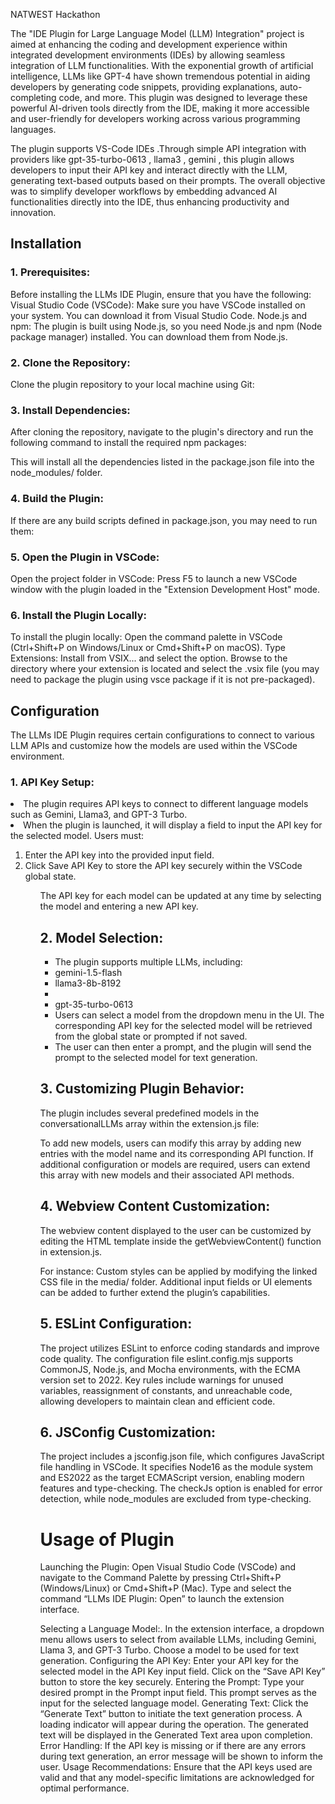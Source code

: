 NATWEST Hackathon
		

The "IDE Plugin for Large Language Model (LLM) Integration" project is aimed at enhancing the coding and development experience within integrated development environments (IDEs) by allowing seamless integration of LLM functionalities. With the exponential growth of artificial intelligence, LLMs like GPT-4 have shown tremendous potential in aiding developers by generating code snippets, providing explanations, auto-completing code, and more. This plugin was designed to leverage these powerful AI-driven tools directly from the IDE, making it more accessible and user-friendly for developers working across various programming languages.

The plugin supports VS-Code IDEs .Through simple API integration with providers like gpt-35-turbo-0613 , llama3 , gemini , this plugin allows developers to input their API key and interact directly with the LLM, generating text-based outputs based on their prompts. The overall objective was to simplify developer workflows by embedding advanced AI functionalities directly into the IDE, thus enhancing productivity and innovation. 



<h2>Installation</h2> 
<h3>1. Prerequisites:</h3>
Before installing the LLMs IDE Plugin, ensure that you have the following:
Visual Studio Code (VSCode): Make sure you have VSCode installed on your system. You can download it from Visual Studio Code.
Node.js and npm: The plugin is built using Node.js, so you need Node.js and npm (Node package manager) installed. You can download them from Node.js.

<h3>2. Clone the Repository:</h3>
Clone the plugin repository to your local machine using Git:

<h3>3. Install Dependencies:</h3>
After cloning the repository, navigate to the plugin's directory and run the following command to install the required npm packages:



This will install all the dependencies listed in the package.json file into the node_modules/ folder.

<h3>4. Build the Plugin:</h3>
If there are any build scripts defined in package.json, you may need to run them:




<h3>5. Open the Plugin in VSCode:</h3>
Open the project folder in VSCode:
Press F5 to launch a new VSCode window with the plugin loaded in the "Extension Development Host" mode.

<h3>6. Install the Plugin Locally:</h3>
To install the plugin locally:
Open the command palette in VSCode (Ctrl+Shift+P on Windows/Linux or Cmd+Shift+P on macOS).
Type Extensions: Install from VSIX... and select the option.
Browse to the directory where your extension is located and select the .vsix file (you may need to package the plugin using vsce package if it is not pre-packaged).
<h2>Configuration</h2> 
The LLMs IDE Plugin requires certain configurations to connect to various LLM APIs and customize how the models are used within the VSCode environment.
<h3>1. API Key Setup:</h3>
<li>The plugin requires API keys to connect to different language models such as Gemini, Llama3, and GPT-3 Turbo.</li>
<li>When the plugin is launched, it will display a field to input the API key for the selected model. Users must:</li>
<ol>
<li>Enter the API key into the provided input field.</li>
<li>Click Save API Key to store the API key securely within the VSCode global state.</li>
<ol>
The API key for each model can be updated at any time by selecting the model and entering a new API key.


<h2>2. Model Selection:</h2>
<ul>
<li>The plugin supports multiple LLMs, including:
    <li>gemini-1.5-flash</li>
    <li>llama3-8b-8192<li>
    <li>gpt-35-turbo-0613</li>
</li>
<li>Users can select a model from the dropdown menu in the UI. The corresponding API key for the selected model will be retrieved from the global state or prompted if not saved.</li>
<li>The user can then enter a prompt, and the plugin will send the prompt to the selected model for text generation.</li>
</ul>
<h2>3. Customizing Plugin Behavior:</h2>
The plugin includes several predefined models in the conversationalLLMs array within the extension.js file:


To add new models, users can modify this array by adding new entries with the model name and its corresponding API function.
If additional configuration or models are required, users can extend this array with new models and their associated API methods.
<h2>4. Webview Content Customization:</h2>
The webview content displayed to the user can be customized by editing the HTML template inside the getWebviewContent() function in extension.js.

 For instance:
Custom styles can be applied by modifying the linked CSS file in the media/ folder.
Additional input fields or UI elements can be added to further extend the plugin’s capabilities.
<h2>5. ESLint Configuration:</h2>
The project utilizes ESLint to enforce coding standards and improve code quality. The configuration file eslint.config.mjs supports CommonJS, Node.js, and Mocha environments, with the ECMA version set to 2022. Key rules include warnings for unused variables, reassignment of constants, and unreachable code, allowing developers to maintain clean and efficient code.

<h2>6. JSConfig Customization:</h2>
The project includes a jsconfig.json file, which configures JavaScript file handling in VSCode. It specifies Node16 as the module system and ES2022 as the target ECMAScript version, enabling modern features and type-checking. The checkJs option is enabled for error detection, while node_modules are excluded from type-checking.

<h1>Usage of Plugin</h1> 
Launching the Plugin:
Open Visual Studio Code (VSCode) and navigate to the Command Palette by pressing Ctrl+Shift+P (Windows/Linux) or Cmd+Shift+P (Mac).
Type and select the command “LLMs IDE Plugin: Open” to launch the extension interface.

Selecting a Language Model:.
In the extension interface, a dropdown menu allows users to select from available LLMs, including Gemini, Llama 3, and GPT-3 Turbo.
Choose a model to be used for text generation.
Configuring the API Key:
Enter your API key for the selected model in the API Key input field. Click on the “Save API Key” button to store the key securely.
Entering the Prompt:
 Type your desired prompt in the Prompt input field. This prompt serves as the input for the selected language model.
Generating Text:
Click the “Generate Text” button to initiate the text generation process. A loading indicator will appear during the operation.
The generated text will be displayed in the Generated Text area upon completion.
Error Handling:
If the API key is missing or if there are any errors during text generation, an error message will be shown to inform the user.
Usage Recommendations:
Ensure that the API keys used are valid and that any model-specific limitations are acknowledged for optimal performance.









